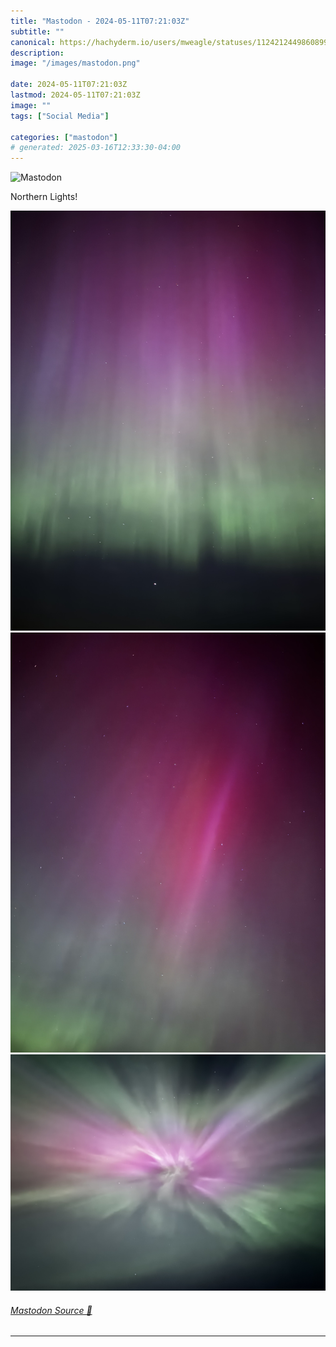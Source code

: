 ```yaml
---
title: "Mastodon - 2024-05-11T07:21:03Z"
subtitle: ""
canonical: https://hachyderm.io/users/mweagle/statuses/112421244986089991
description:
image: "/images/mastodon.png"

date: 2024-05-11T07:21:03Z
lastmod: 2024-05-11T07:21:03Z
image: ""
tags: ["Social Media"]

categories: ["mastodon"]
# generated: 2025-03-16T12:33:30-04:00
---
```

![Mastodon](/images/mastodon.png)

<p>Northern Lights!</p>

![](d47f7321a73616ef.jpeg)
![](c6b1c4fd4726f624.jpeg)
![](506fc2ed3c00e524.jpeg)

###### [Mastodon Source 🐘](https://hachyderm.io/@mweagle/112421244986089991)

___
